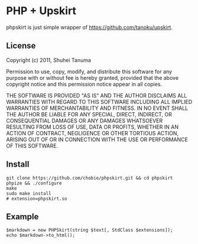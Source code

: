 PHP + Upskirt
===========================

phpskirt is just simple wrapper of <https://github.com/tanoku/upskirt>.

License
-------

Copyright (c) 2011, Shuhei Tanuma

Permission to use, copy, modify, and distribute this software for any
purpose with or without fee is hereby granted, provided that the above
copyright notice and this permission notice appear in all copies.

THE SOFTWARE IS PROVIDED "AS IS" AND THE AUTHOR DISCLAIMS ALL WARRANTIES
WITH REGARD TO THIS SOFTWARE INCLUDING ALL IMPLIED WARRANTIES OF
MERCHANTABILITY AND FITNESS. IN NO EVENT SHALL THE AUTHOR BE LIABLE FOR
ANY SPECIAL, DIRECT, INDIRECT, OR CONSEQUENTIAL DAMAGES OR ANY DAMAGES
WHATSOEVER RESULTING FROM LOSS OF USE, DATA OR PROFITS, WHETHER IN AN
ACTION OF CONTRACT, NEGLIGENCE OR OTHER TORTIOUS ACTION, ARISING OUT OF
OR IN CONNECTION WITH THE USE OR PERFORMANCE OF THIS SOFTWARE.

Install
-------

    git clone https://github.com/chobie/phpskirt.git && cd phpskirt
    phpize && ./configure
    make
    sudo make install
    # extension=phpskirt.so

Example
-------

    $markdown = new PHPSkirt(string $text[, StdClass $extensions]);
    echo $markdown->to_html();